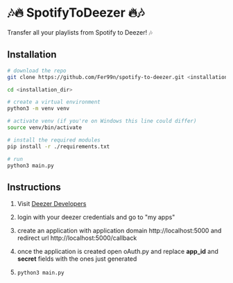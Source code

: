 # 🎶🔥 SpotifyToDeezer 🔥🎶
Transfer all your playlists from Spotify to Deezer! 🎶

## Installation
```bash
# download the repo
git clone https://github.com/Fer99n/spotify-to-deezer.git <installation_dir>

cd <installation_dir>

# create a virtual environment
python3 -m venv venv

# activate venv (if you're on Windows this line could differ)
source venv/bin/activate

# install the required modules
pip install -r ./requirements.txt

# run
python3 main.py
```

## Instructions

1. Visit [Deezer Developers](https://developers.deezer.com/login?redirect=/api)

2. login with your deezer credentials and go to "my apps"

3. create an application with application domain http://localhost:5000 and redirect url http://localhost:5000/callback

4. once the application is created open oAuth.py and replace **app_id** and **secret** fields with the ones just generated

5. ```python3 main.py```